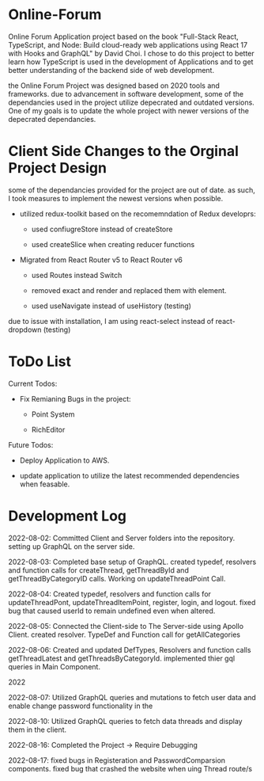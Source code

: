 # Online-Forum
Online Forum Application project based on the book "Full-Stack React, TypeScript, and Node: Build cloud-ready web applications using React 17 with Hooks and GraphQL" by David Choi. I chose to do this project to better learn how TypeScript is used in the development of Applications and to get better understanding of the backend side of web development. 

the Online Forum Project was designed based on 2020 tools and frameworks. due to advancement in software development, some of the dependancies used in the project utilize depecrated and outdated versions. One of my goals is to update the whole project with newer versions of the depecrated dependancies.  

# Client Side Changes to the Orginal Project Design

some of the dependancies provided for the project are out of date. as such, I took measures to implement the newest versions when possible.

  - utilized redux-toolkit based on the recomemndation of Redux developrs:

    - used confiugreStore instead of createStore

    - used createSlice when creating reducer functions

  - Migrated from React Router v5 to React Router v6

    - used Routes instead Switch 

    - removed exact and render and replaced them with element.

    - used useNavigate instead of useHistory (testing)
    
due to issue with installation, I am using react-select instead of react-dropdown (testing)

# ToDo List

Current Todos:

  - Fix Remianing Bugs in the project:
  
      - Point System
      
      - RichEditor

Future Todos:

  - Deploy Application to AWS.
  
  - update application to utilize the latest recommended dependencies when feasable.
  
  
  
# Development Log
2022-08-02: Committed Client and Server folders into the repository. setting up GraphQL on the server side.

2022-08-03: Completed base setup of GraphQL. created typedef, resolvers and function calls for createThread, getThreadById and getThreadByCategoryID calls. Working on updateThreadPoint Call.

2022-08-04: Created typedef, resolvers and function calls for updateThreadPont, updateThreadItemPoint, register, login, and logout. fixed bug that caused userId to remain undefined even when altered.

2022-08-05: Connected the Client-side to The Server-side using Apollo Client.  created resolver. TypeDef and Function call for getAllCategories

2022-08-06: Created and updated DefTypes, Resolvers and function calls getThreadLatest and getThreadsByCategoryId. implemented thier gql queries in Main Component.

2022

2022-08-07: Utilized GraphQL queries and mutations to fetch user data and enable change password functionality in the 

2022-08-10: Utilized GraphQL queries to fetch data threads and display them in the client. 

2022-08-16: Completed the Project -> Require Debugging

2022-08-17: fixed bugs in Registeration and PasswordComparsion components. fixed bug that crashed the website when uing Thread route/s


